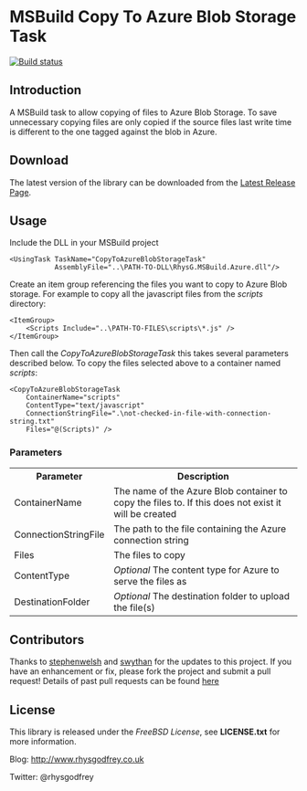 ﻿MSBuild Copy To Azure Blob Storage Task
=======================================

[![Build status](https://ci.appveyor.com/api/projects/status/wcwgtv6bwu88clid)](https://ci.appveyor.com/project/rhysgodfrey/msbuildazure)

## Introduction ##

A MSBuild task to allow copying of files to Azure Blob Storage. To save unnecessary copying files are
only copied if the source files last write time is different to the one tagged against the blob in Azure.


## Download ##
The latest version of the library can be downloaded from the [Latest Release Page](https://github.com/rhysgodfrey/MSBuildAzure/releases/latest).

## Usage ##

Include the DLL in your MSBuild project

```
<UsingTask TaskName="CopyToAzureBlobStorageTask" 
           AssemblyFile="..\PATH-TO-DLL\RhysG.MSBuild.Azure.dll"/>
```

Create an item group referencing the files you want to copy to Azure Blob storage. For example to copy
all the javascript files from the *scripts* directory:

```
<ItemGroup>
	<Scripts Include="..\PATH-TO-FILES\scripts\*.js" />
</ItemGroup>
```

Then call the *CopyToAzureBlobStorageTask* this takes several parameters described below. To copy the files
selected above to a container named *scripts*:

```
<CopyToAzureBlobStorageTask 
    ContainerName="scripts" 
    ContentType="text/javascript" 
    ConnectionStringFile=".\not-checked-in-file-with-connection-string.txt" 
    Files="@(Scripts)" />
```

### Parameters ###

<table>
	<tr>
		<th>Parameter</th>
		<th>Description</th>
	</tr>
	<tr>
		<td>ContainerName</td>
		<td>The name of the Azure Blob container to copy the files to. If this does not exist it will be created</td>
	</tr>
	<tr>
		<td>ConnectionStringFile</td>
		<td>The path to the file containing the Azure connection string</td>
	</tr>
	<tr>
		<td>Files</td>
		<td>The files to copy</td>
	</tr>
	<tr>
		<td>ContentType</td>
		<td><em>Optional</em> The content type for Azure to serve the files as</td>
	</tr>
	<tr>
		<td>DestinationFolder</td>
		<td><em>Optional</em> The destination folder to upload the file(s)</td>
	</tr>
</table>

## Contributors ##

Thanks to [stephenwelsh](https://github.com/stephenwelsh) and [swythan](https://github.com/swythan) for the updates to this project. If you have an enhancement or fix, please fork the project and submit a pull request! Details of past pull requests can be found [here](https://github.com/rhysgodfrey/MSBuildAzure/pulls?direction=desc&page=1&sort=created&state=closed)

## License ##

This library is released under the *FreeBSD License*, see **LICENSE.txt** for more information.

Blog: http://www.rhysgodfrey.co.uk

Twitter: @rhysgodfrey
